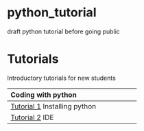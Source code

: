 # python_tutorial
draft python tutorial before going public

# Tutorials
Introductory tutorials for new students 

|Coding with python <img width=128/>|                                                   
| ---- |  
| [Tutorial 1](https://github.com/bmd-lab/python_tutorial/wiki/tutorial-1) Installing python | 
| [Tutorial 2](https://github.com/bmd-lab/python_tutorial/wiki/tutorial-2) IDE
